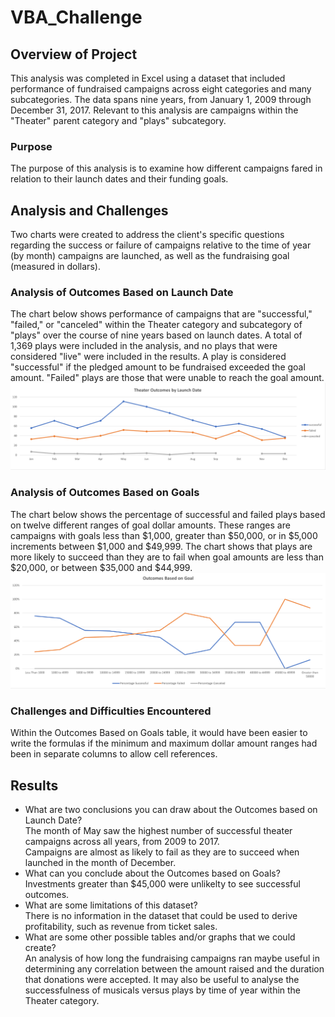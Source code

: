 # VBA_Challenge

## Overview of Project
This analysis was completed in Excel using a dataset that included performance of fundraised campaigns across eight categories and many subcategories. The data spans nine years, from January 1, 2009 through December 31, 2017. Relevant to this analysis are campaigns within the "Theater" parent category and "plays" subcategory. 
### Purpose
The purpose of this analysis is to examine how different campaigns fared in relation to their launch dates and their funding goals. 
## Analysis and Challenges
Two charts were created to address the client's specific questions regarding the success or failure of campaigns relative to the time of year (by month) campaigns are launched, as well as the fundraising goal (measured in dollars). 
### Analysis of Outcomes Based on Launch Date
The chart below shows performance of campaigns that are "successful," "failed," or "canceled" within the Theater category and subcategory of "plays" over the course of nine years based on launch dates. A total of 1,369 plays were included in the analysis, and no plays that were considered "live" were included in the results. A play is considered "successful" if the pledged amount to be fundraised exceeded the goal amount. "Failed" plays are those that were unable to reach the goal amount. 
![Chart 1](https://github.com/banasibb/kickstarter_challenge/blob/19e82567d179247be478163ad02ae87aefdd5647/Theater_Outcomes_vs_Launch.png)
### Analysis of Outcomes Based on Goals
The chart below shows the percentage of successful and failed plays based on twelve different ranges of goal dollar amounts. These ranges are campaigns with goals less than $1,000, greater than $50,000, or in $5,000 increments between $1,000 and $49,999. The chart shows that plays are more likely to succeed than they are to fail when goal amounts are less than $20,000, or between $35,000 and $44,999. 
![Chart 1](https://github.com/banasibb/kickstarter_challenge/blob/19e82567d179247be478163ad02ae87aefdd5647/Outcomes%20Based%20on%20Goal.png)
### Challenges and Difficulties Encountered
Within the Outcomes Based on Goals table, it would have been easier to write the formulas if the minimum and maximum dollar amount ranges had been in separate columns to allow cell references. 
## Results

- What are two conclusions you can draw about the Outcomes based on Launch Date?<br /> 
  The month of May saw the highest number of successful theater campaigns across all years, from 2009 to 2017.<br />
  Campaigns are almost as likely to fail as they are to succeed when launched in the month of December.<br />
- What can you conclude about the Outcomes based on Goals?<br />
Investments greater than $45,000 were unlikelty to see successful outcomes. <br />
- What are some limitations of this dataset?<br />
There is no information in the dataset that could be used to derive profitability, such as revenue from ticket sales.<br />
- What are some other possible tables and/or graphs that we could create?<br />
An analysis of how long the fundraising campaigns ran maybe useful in determining any correlation between the amount raised and the duration that donations were accepted. It may also be useful to analyse the successfulness of musicals versus plays by time of year within the Theater category.  
